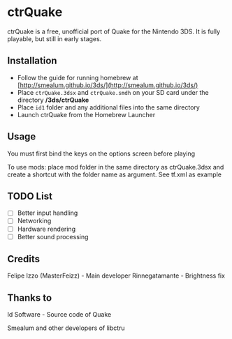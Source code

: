 # ctrQuake
ctrQuake is a free, unofficial port of Quake for the Nintendo 3DS. It is fully playable, but still in early stages.
## Installation
- Follow the guide for running homebrew at [http://smealum.github.io/3ds/](http://smealum.github.io/3ds/)
- Place `ctrQuake.3dsx` and `ctrQuake.smdh` on your SD card under the directory **/3ds/ctrQuake**
- Place `id1` folder and any additional files into the same directory
- Launch ctrQuake from the Homebrew Launcher

## Usage
You must first bind the keys on the options screen before playing

To use mods: place mod folder in the same directory as ctrQuake.3dsx and create a shortcut with the folder name as argument. See tf.xml as example

## TODO List
- [ ] Better input handling
- [ ] Networking
- [ ] Hardware rendering
- [ ] Better sound processing

## Credits
Felipe Izzo (MasterFeizz) - Main developer
Rinnegatamante - Brightness fix
## Thanks to
Id Software - Source code of Quake

Smealum and other developers of libctru
